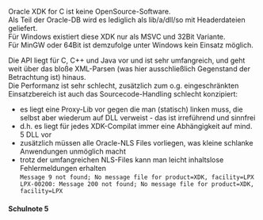 Oracle XDK for C ist keine OpenSource-Software.  
Als Teil der Oracle-DB wird es lediglich als lib/a/dll/so mit Headerdateien geliefert.  
Für Windows existiert diese XDK nur als MSVC und 32Bit Variante.  
Für MinGW oder 64Bit ist demzufolge unter Windows kein Einsatz möglich.  

Die API liegt für C, C++ und Java vor und ist sehr umfangreich, und geht weit über das bloße XML-Parsen (was hier ausschließlich Gegenstand der Betrachtung ist) hinaus.  
Die Performanz ist sehr schlecht, zusätzlich zum o.g. eingeschränkten Einsatzbereich ist auch das Sourcecode-Handling schlecht konzipiert:  
* es liegt eine Proxy-Lib vor gegen die man (statisch) linken muss, die selbst aber wiederum auf DLL verweist - das ist irreführend und sinnfrei
* d.h. es liegt für jedes XDK-Compilat immer eine Abhängigkeit auf mind. 5 DLL vor
* zusätzlich müssen alle Oracle-NLS Files vorliegen, was kleine schlanke Anwendungen unmöglich macht
* trotz der umfangreichen NLS-Files kann man leicht inhaltslose Fehlermeldungen erhalten  
`Message 9 not found; No message file for product=XDK, facility=LPX
LPX-00200: Message 200 not found; No message file for product=XDK, facility=LPX`

#### Schulnote 5
